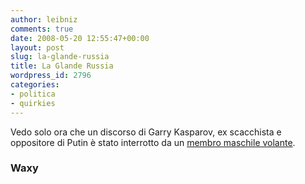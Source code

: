```yaml
---
author: leibniz
comments: true
date: 2008-05-20 12:55:47+00:00
layout: post
slug: la-glande-russia
title: La Glande Russia
wordpress_id: 2796
categories:
- politica
- quirkies
---
```


Vedo solo ora che un discorso di Garry Kasparov, ex scacchista e oppositore di Putin è stato interrotto da un [membro maschile volante](http://waxy.org/2008/05/garry_kasparov_griefed_by_flying_penis/).


### Waxy
